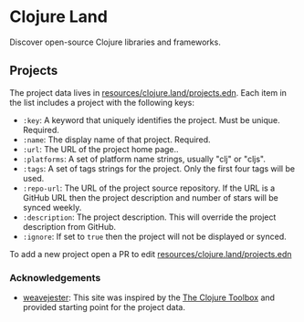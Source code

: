 # Clojure Land

Discover open-source Clojure libraries and frameworks.

## Projects

The project data lives in [resources/clojure.land/projects.edn](./resources/clojure.land/projects.edn).  Each item in the list includes a project with the following keys:
- `:key`: A keyword that uniquely identifies the project. Must be unique. Required.
- `:name`: The display name of that project. Required.
- `:url`: The URL of the project home page..
- `:platforms`: A set of platform name strings, usually "clj" or "cljs".
- `:tags`: A set of tags strings for the project.  Only the first four tags will be used.
- `:repo-url`: The URL of the project source repository. If the URL is a GitHub URL then
  the project description and number of stars will be synced weekly.
- `:description`: The project description.  This will override the project description from GitHub.
- `:ignore`:  If set to `true` then the project will not be displayed or synced.

To add a new project open a PR to edit  [resources/clojure.land/projects.edn](./resources/clojure.land/projects.edn)

### Acknowledgements

- [weavejester](https://github.com/weavejester/): This site was inspired by the [The Clojure Toolbox](https://www.clojure-toolbox.com/) and provided starting point for the project data.
